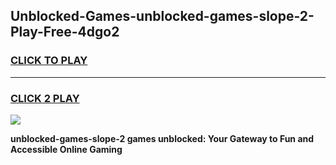 
## Unblocked-Games-unblocked-games-slope-2-Play-Free-4dgo2
<h3>
<a href="https://premium76.site?title=unblocked-games-slope-2&ref=19M">CLICK TO PLAY</a></h3>
<hr>

<h3>
<a href="https://premium76.site?title=unblocked-games-slope-2&ref=19M">CLICK 2 PLAY</a>
  
</h3>

<a href="https://premium76.site?title=unblocked-games-slope-2&ref=19M"><img src="https://clearcache.store/games.png"></a>


**unblocked-games-slope-2 games unblocked: Your Gateway to Fun and Accessible Online Gaming**
